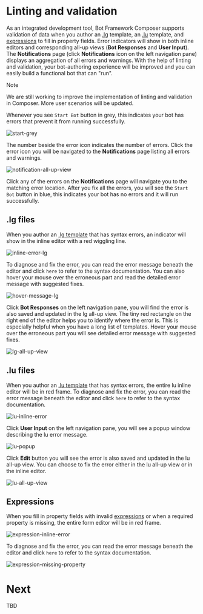 # Linting and validation

As an integrated development tool, Bot Framework Composer supports validation of data when you author an [.lg](https://github.com/microsoft/BotBuilder-Samples/blob/master/experimental/language-generation/docs/lg-file-format.md) template, an [.lu](https://github.com/Microsoft/botbuilder-tools/blob/master/packages/Ludown/docs/lu-file-format.md) template, and [expressions](https://github.com/microsoft/BotBuilder-Samples/tree/master/experimental/common-expression-language) to fill in property fields. Error indicators will show in both inline editors and corresponding all-up views (**Bot Responses** and **User Input**). The **Notifications** page (click **Notifications** icon on the left navigation pane) displays an aggregation of all errors and warnings. With the help of linting and validation, your bot-authoring experience will be improved and you can easily build a functional bot that can "run".  

> [!NOTE]
> We are still working to improve the implementation of linting and validation in Composer. More user scenarios will be updated. 

Whenever you see `Start Bot` button in grey, this indicates your bot has errors that prevent it from running successfully. 

![start-grey](./media/validation/start-grey.png)

The number beside the error icon indicates the number of errors. Click the error icon you will be navigated to the **Notifications** page listing all errors and warnings.  

![notification-all-up-view](./media/validation/notification-all-up-view.png)

Click any of the errors on the **Notifications** page will navigate you to the matching error location. After you fix all the errors, you will see the `Start Bot` button in blue, this indicates your bot has no errors and it will run successfully. 

## .lg files
When you author an [.lg template](https://github.com/microsoft/BotBuilder-Samples/blob/master/experimental/language-generation/docs/lg-file-format.md) that has syntax errors, an indicator will show in the inline editor with a red wiggling line. 

![inline-error-lg](./media/validation/inline-error-lg.png)

To diagnose and fix the error, you can read the error message beneath the editor and click `here` to refer to the syntax documentation. You can also hover your mouse over the erroneous part and read the detailed error message with suggested fixes.

![hover-message-lg](./media/validation/hover-message-lg.png)

Click **Bot Responses** on the left navigation pane, you will find the error is also saved and updated in the lg all-up view. The tiny red rectangle on the right end of the editor helps you to identify where the error is. This is especially helpful when you have a long list of templates. Hover your mouse over the erroneous part you will see detailed error message with suggested fixes. 

![lg-all-up-view](./media/validation/lg-all-up-view.png)


## .lu files
When you author an [.lu template](https://github.com/Microsoft/botbuilder-tools/blob/master/packages/Ludown/docs/lu-file-format.md) that has syntax errors, the entire lu inline editor will be in red frame. To diagnose and fix the error, you can read the error message beneath the editor and click `here` to refer to the syntax documentation. 

![lu-inline-error](./media/validation/lu-inline-error.png)

Click **User Input** on the left navigation pane, you will see a popup window describing the lu error message. 

![lu-popup](./media/validation/lu-popup.png)

Click **Edit** button you will see the error is also saved and updated in the lu all-up view. You can choose to fix the error either in the lu all-up view or in the inline editor.   

![lu-all-up-view](./media/validation/lu-all-up-view.png)


## Expressions
When you fill in property fields with invalid [expressions](https://github.com/microsoft/BotBuilder-Samples/tree/master/experimental/common-expression-language) or when a required property is missing, the entire form editor will be in red frame. 

![expression-inline-error](./media/validation/expression-inline-error.png)

To diagnose and fix the error, you can read the error message beneath the editor and click `here` to refer to the syntax documentation. 

![expression-missing-property](./media/validation/expression-missing-property.png)


# Next
TBD

